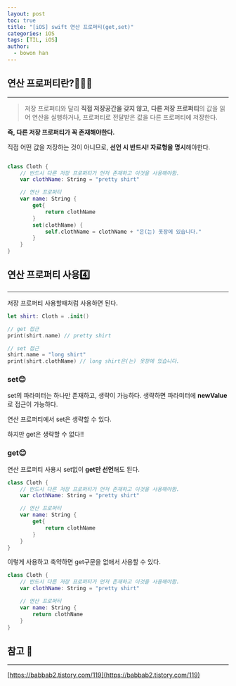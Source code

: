 ```yaml
---
layout: post
toc: true
title: "[iOS] swift 연산 프로퍼티(get,set)"
categories: iOS
tags: [TIL, iOS]
author:
  - bowon han
---
```


## 연산 프로퍼티란?🤷🏻‍♀️
***

> 저장 프로퍼티와 달리 **직접 저장공간을 갖지 않고**, **다른 저장 프로퍼티**의 값을 읽어 연산을 실행하거나, 프로퍼티로 전달받은 값을 다른 프로퍼티에 저장한다. 

**즉, 다른 저장 프로퍼티가 꼭 존재해야한다.**

직접 어떤 값을 저장하는 것이 아니므로, **선언 시 반드시! 자료형을 명시**해야한다.

```swift

class Cloth {
    // 반드시 다른 저장 프로퍼티가 먼저 존재하고 이것을 사용해야함.
    var clothName: String = "pretty shirt"

    // 연산 프로퍼티
    var name: String {
        get{
            return clothName
        }
        set(clothName) {
            self.clothName = clothName + "은(는) 옷장에 있습니다."
        }
    }
}
```

## 연산 프로퍼티 사용4️⃣
***

저장 프로퍼티 사용할때처럼 사용하면 된다. 

```swift
let shirt: Cloth = .init()

// get 접근
print(shirt.name) // pretty shirt

// set 접근
shirt.name = "long shirt"
print(shirt.clothName) // long shirt은(는) 옷장에 있습니다.

```
### set😊

set의 파라미터는 하나만 존재하고, 생략이 가능하다. 
생략하면 파라미터에 **newValue** 로 접근이 가능하다. 

연산 프로퍼티에서 set은 생략할 수 있다.

하지만 get은 생략할 수 없다!!


### get😊
연산 프로퍼티 사용시 set없이 **get만 선언**해도 된다. 

```swift
class Cloth {
    // 반드시 다른 저장 프로퍼티가 먼저 존재하고 이것을 사용해야함.
    var clothName: String = "pretty shirt"

    // 연산 프로퍼티
    var name: String {
        get{
            return clothName
        }
    }
}
```

이렇게 사용하고 축약하면 get구문을 없애서 사용할 수 있다. 

```swift
class Cloth {
    // 반드시 다른 저장 프로퍼티가 먼저 존재하고 이것을 사용해야함.
    var clothName: String = "pretty shirt"

    // 연산 프로퍼티
    var name: String {
        return clothName
    }
}
```

## 참고 📜
***

[https://babbab2.tistory.com/119](https://babbab2.tistory.com/119)